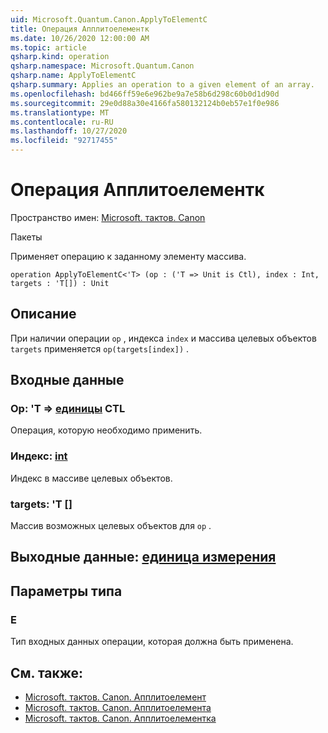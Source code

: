 ```yaml
---
uid: Microsoft.Quantum.Canon.ApplyToElementC
title: Операция Апплитоелементк
ms.date: 10/26/2020 12:00:00 AM
ms.topic: article
qsharp.kind: operation
qsharp.namespace: Microsoft.Quantum.Canon
qsharp.name: ApplyToElementC
qsharp.summary: Applies an operation to a given element of an array.
ms.openlocfilehash: bd466ff59e6e962be9a7e58b6d298c60b0d1d90d
ms.sourcegitcommit: 29e0d88a30e4166fa580132124b0eb57e1f0e986
ms.translationtype: MT
ms.contentlocale: ru-RU
ms.lasthandoff: 10/27/2020
ms.locfileid: "92717455"
---
```

# <a name="applytoelementc-operation"></a>Операция Апплитоелементк

Пространство имен: [Microsoft. тактов. Canon](xref:Microsoft.Quantum.Canon)

Пакеты [](https://nuget.org/packages/)


Применяет операцию к заданному элементу массива.

```qsharp
operation ApplyToElementC<'T> (op : ('T => Unit is Ctl), index : Int, targets : 'T[]) : Unit
```


## <a name="description"></a>Описание

При наличии операции `op` , индекса `index` и массива целевых объектов `targets` применяется `op(targets[index])` .

## <a name="input"></a>Входные данные

### <a name="op--t--unit-ctl"></a>Op: 'T => [единицы](xref:microsoft.quantum.lang-ref.unit) CTL

Операция, которую необходимо применить.


### <a name="index--int"></a>Индекс: [int](xref:microsoft.quantum.lang-ref.int)

Индекс в массиве целевых объектов.


### <a name="targets--t"></a>targets: 'T []

Массив возможных целевых объектов для `op` .



## <a name="output--unit"></a>Выходные данные: [единица измерения](xref:microsoft.quantum.lang-ref.unit)



## <a name="type-parameters"></a>Параметры типа

### <a name="t"></a>Е

Тип входных данных операции, которая должна быть применена.

## <a name="see-also"></a>См. также:

- [Microsoft. тактов. Canon. Апплитоелемент](xref:Microsoft.Quantum.Canon.ApplyToElement)
- [Microsoft. тактов. Canon. Апплитоелемента](xref:Microsoft.Quantum.Canon.ApplyToElementA)
- [Microsoft. тактов. Canon. Апплитоелементка](xref:Microsoft.Quantum.Canon.ApplyToElementCA)